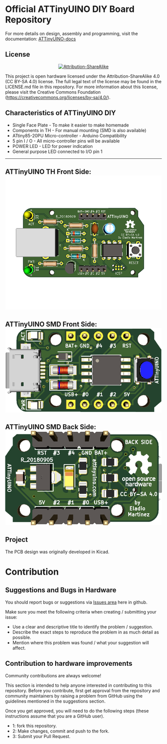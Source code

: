 # Official ATTinyUINO DIY Board Repository

For more details on design, assembly and programming, visit the documentation: [ATTinyUINO-docs](https://github.com/mafe72/ATTinyUINO/ATTinyUINO-docs)

License
-------
<div align="center"><a rel="license" href="https://creativecommons.org/licenses/by-sa/4.0/"><img alt="Attribution-ShareAlike" style="border-width:0" src="https://licensebuttons.net/l/by-sa/4.0/88x31.png" /></a><br /></div>

This project is open hardware licensed under the Attribution-ShareAlike 4.0 (CC BY-SA 4.0) license. The full legal text of the license may be found in the LICENSE.md file in this repository. For more information about this license, please visit 
the Creative Commons Foundation (https://creativecommons.org/licenses/by-sa/4.0/).

Characteristics of ATTinyUINO DIY
-------

- Single Face Plate - To make it easier to make homemade
- Components in TH - For manual mounting (SMD is also available)
- ATtiny85-20PU Micro-controller - Arduino Compatibility
- 5 pin I / O - All micro-controller pins will be available
- POWER LED - LED for power indication
- General purpose LED connected to I/O pin 1

----------
ATTinyUINO TH Front Side:
![ATTinyUINO TH Front Side](pictures/TH_front_bw.png)
----------
ATTinyUINO SMD Front Side:
![ATTinyUINO SMD Front Side](pictures/smd_front_bw.png)
----------
ATTinyUINO SMD Back Side:
![ATTinyUINO SMD Back Side](pictures/smd_back_bw.png)
----------

Project
-------

The PCB design was originally developed in Kicad.

# Contribution

## Suggestions and Bugs in Hardware

You should report bugs or suggestions via [Issues area](https://github.com/mafe72/ATTinyUINO/issues) here in github.

Make sure you meet the following criteria when creating / submitting your issue:

- Use a clear and descriptive title to identify the problem / suggestion.
- Describe the exact steps to reproduce the problem in as much detail as possible.
- Mention where this problem was found / what your suggestion will affect.

## Contribution to hardware improvements

Community contributions are always welcome!

This section is intended to help anyone interested in contributing to this repository.
Before you contribute, first get approval from the repository and community maintainers by raising a problem from GitHub using the guidelines mentioned in the suggestions section.
 
Once you get approved, you will need to do the following steps (these instructions assume that you are a GitHub user).

- 1: fork this repository.
- 2: Make changes, commit and push to the fork.
- 3: Submit your Pull Request.
